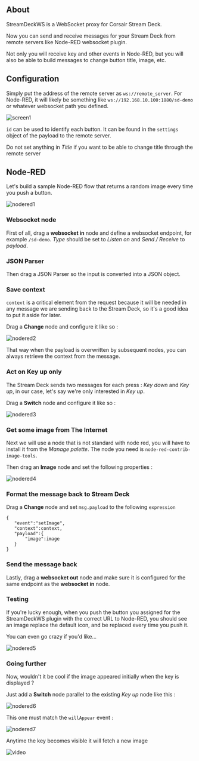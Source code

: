 ## About

StreamDeckWS is a WebSocket proxy for Corsair Stream Deck.

Now you can send and receive messages for your Stream Deck from remote servers
like Node-RED websocket plugin.

Not only you will receive key and other events in Node-RED, but you will also
be able to build messages to change button title, image, etc.

## Configuration

Simply put the address of the remote server as `ws://remote_server`. For Node-RED, it will likely be something like `ws://192.168.10.100:1880/sd-demo` or whatever websocket path you defined.

![screen1](doc/images/screen1.png)

`id` can be used to identify each button. It can be found in the `settings` object of the payload to the remote server.

Do not set anything in *Title* if you want to be able to change title through the remote server

## Node-RED

Let's build a sample Node-RED flow that returns a random image
every time you push a button.

![nodered1](doc/images/nodered1.png)

### Websocket node

First of all, drag a **websocket in** node and define a websocket endpoint, for example `/sd-demo`. *Type* should be set to *Listen on* and *Send / Receive* to *payload*.

### JSON Parser

Then drag a JSON Parser so the input is converted into a JSON object.

### Save context

`context` is a critical element from the request because it will be needed in
any message we are sending back to the Stream Deck, so it's a good idea to put
it aside for later.

Drag a **Change** node and configure it like so :

![nodered2](doc/images/nodered2.png)

That way when the payload is overwritten by subsequent nodes, you can always retrieve the context from the message.

### Act on Key up only

The Stream Deck sends two messages for each press : *Key down* and *Key up*, in our case, let's say we're only interested in *Key up*.

Drag a **Switch** node and configure it like so :

![nodered3](doc/images/nodered3.png)

### Get some image from The Internet

Next we will use a node that is not standard with node red, you will have to install it from the *Manage palette*. The node you need is `node-red-contrib-image-tools`.

Then drag an **Image** node and set the following properties :

![nodered4](doc/images/nodered4.png)

### Format the message back to Stream Deck

Drag a **Change** node and set `msg.payload` to the following `expression`

```
{
   "event":"setImage",
   "context":context,
   "payload":{
       "image":image
   }
}
```

### Send the message back

Lastly, drag a **websocket out** node and make sure it is configured for the same endpoint as the **websocket in** node.

### Testing

If you're lucky enough, when you push the button you assigned for the StreamDeckWS plugin with the correct URL to Node-RED, you should see an image replace the default icon, and be replaced every time you push it.

You can even go crazy if you'd like...

![nodered5](doc/images/nodered5.png)

### Going further

Now, wouldn't it be cool if the image appeared initially when the key is displayed ?

Just add a **Switch** node parallel to the existing *Key up* node like this :

![nodered6](doc/images/nodered6.png)

This one must match the `willAppear` event :

![nodered7](doc/images/nodered7.png)

Anytime the key becomes visible it will fetch a new image

![video](doc/images/demo.gif)
